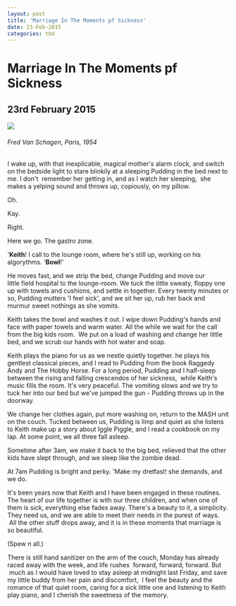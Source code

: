 ```yaml
---
layout: post
title: 'Marriage In The Moments pf Sickness'
date: 23-Feb-2015
categories: tbd
---
```


# Marriage In The Moments pf Sickness

## 23rd February 2015

<img class="photo-horiz" src="http://41.media.tumblr.com/07e677c8698726ccee1d019c997085d1/tumblr_njvze7Gaxm1rffxsno1_1280.jpg" />

<h6 <a href="http://mimbeau.tumblr.com/tagged/vintage">Fred Van Schagen,   Paris,   1954</a></h6>

I wake up, with that inexplicable, magical mother's alarm clock, and switch on the bedside light to stare blinkily at a sleeping Pudding in the bed next to me. I don't  remember her getting in, and as I watch her sleeping,  she makes a yelping sound and throws up, copiously, on my pillow.

Oh.

Kay.

Right.

Here we go. The gastro zone.

'**Keith**! I call to the lounge room, where he's still up, working on his algorythms. '**Bowl**!'

He moves fast, and we strip the bed, change Pudding and move our little field hospital to the lounge-room. We tuck the little sweaty, floppy one up with towels and cushions, and settle in together. Every twenty minutes or so, Pudding mutters 'I feel sick', and we sit her up, rub her back and murmur sweet nothings as she vomits.

Keith takes the bowl and washes it out. I wipe down Pudding's hands and face with paper towels and warm water. All the while we wait for the call from the big kids room.  We put on a load of washing and change her little bed, and we scrub our hands with hot water and soap.

Keith plays the piano for us as we nestle quietly together. he plays his gentlest classical pieces, and I read to Pudding from the book Raggedy Andy and The Hobby Horse. For a long period, Pudding and I half-sleep between the rising and falling crescendos of her sickness,  while Keith's music fills the room. It's very peaceful. The vomiting slows and we try to tuck her into our bed but we've jumped the gun - Pudding throws up in the doorway.

We change her clothes again, put more washing on, return to the MASH unit on the couch. Tucked between us, Pudding is limp and quiet as she listens to Keith make up a story about Iggle Piggle, and I read a cookbook on my lap. At some point, we all three fall asleep.

Sometime after 3am, we make it back to the big bed, relieved that the other kids have slept through, and we sleep like the zombie dead.

At 7am Pudding is bright and perky. 'Make my dretfast! she demands, and we do.

It's been years now that Keith and I have been engaged in these routines. The heart of our life together is with our three children, and when one of them is sick, everything else fades away. There's a beauty to it, a simplicity. They need us, and we are able to meet their needs in the purest of ways.  All the other stuff drops away, and it is in these moments that marriage is so beautiful.

(Spew n all.)

There is still hand sanitizer on the arm of the couch, Monday has already raced away with the week, and life rushes  forward, forward, forward. But  much as I would have loved to stay asleep at midnight last Friday, and save my little buddy from her pain and discomfort,  I feel the beauty and the romance of that quiet room, caring for a sick little one and listening to Keith play piano, and I cherish the sweetness of the memory.
